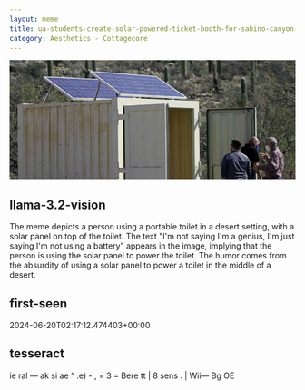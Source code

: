 ```yaml
---
layout: meme
title: ua-students-create-solar-powered-ticket-booth-for-sabino-canyon-840x350.jpg
category: Aesthetics - Cottagecore
---
```


<div markdown="0"><a href="ua-students-create-solar-powered-ticket-booth-for-sabino-canyon-840x350.jpg"><img class="photo" src="ua-students-create-solar-powered-ticket-booth-for-sabino-canyon-840x350.jpg" /></a>

<h2>llama-3.2-vision</h2>
<p title="Llama-3.2-11B is a really good model that probably gets the visual details right but doesn't understand literary or media references, and often fails to accurately represent the physical arrangement of objects and the implied relationships between the objects.">The meme depicts a person using a portable toilet in a desert setting, with a solar panel on top of the toilet. The text &quot;I&#x27;m not saying I&#x27;m a genius, I&#x27;m just saying I&#x27;m not using a battery&quot; appears in the image, implying that the person is using the solar panel to power the toilet. The humor comes from the absurdity of using a solar panel to power a toilet in the middle of a desert.</p>

<h2>first-seen</h2>
<p title="Because Git doesn't preserve file modification times, this metadata file contains the file's modification time when it was added to the library.">2024-06-20T02:17:12.474403+00:00</p>

<h2>tesseract</h2>
<p title="Tesseract is often terrible and just gives a lot of nonsense characters, but it used to be the state of the art, and usually it is better at correctly representing text than llama-3.2-vision-11b.">ie ral — ak si ae “ .e) - , = 3 = Bere tt | 8 sens . | Wii— Bg OE</p>

</div>

